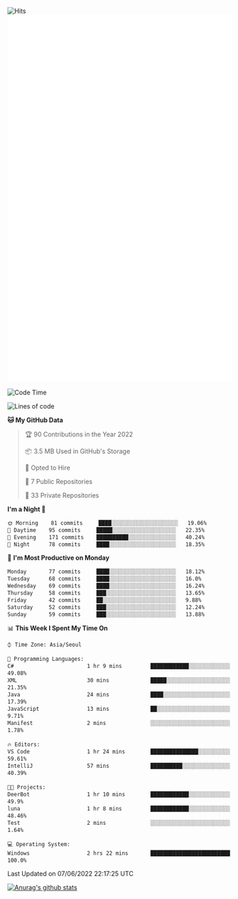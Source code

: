 ![Hits](https://hits.seeyoufarm.com/api/count/incr/badge.svg?url=https%3A%2F%2Fgithub.com%2Fkokose1234&count_bg=%2379C83D&title_bg=%23555555&icon=apple.svg&icon_color=%23E7E7E7&title=hits&edge_flat=false)
<br/>
![Metrics](https://github.com/kokose1234/kokose1234/blob/main/github-metrics.svg)

<!--START_SECTION:waka-->
![Code Time](http://img.shields.io/badge/Code%20Time-647%20hrs%2054%20mins-blue)

![Lines of code](https://img.shields.io/badge/From%20Hello%20World%20I%27ve%20Written-2%20Million%20lines%20of%20code-blue)

**🐱 My GitHub Data** 

> 🏆 90 Contributions in the Year 2022
 > 
> 📦 3.5 MB Used in GitHub's Storage 
 > 
> 💼 Opted to Hire
 > 
> 📜 7 Public Repositories 
 > 
> 🔑 33 Private Repositories  
 > 
**I'm a Night 🦉** 

```text
🌞 Morning    81 commits     ████░░░░░░░░░░░░░░░░░░░░░   19.06% 
🌆 Daytime    95 commits     █████░░░░░░░░░░░░░░░░░░░░   22.35% 
🌃 Evening    171 commits    ██████████░░░░░░░░░░░░░░░   40.24% 
🌙 Night      78 commits     ████░░░░░░░░░░░░░░░░░░░░░   18.35%

```
📅 **I'm Most Productive on Monday** 

```text
Monday       77 commits     ████░░░░░░░░░░░░░░░░░░░░░   18.12% 
Tuesday      68 commits     ████░░░░░░░░░░░░░░░░░░░░░   16.0% 
Wednesday    69 commits     ████░░░░░░░░░░░░░░░░░░░░░   16.24% 
Thursday     58 commits     ███░░░░░░░░░░░░░░░░░░░░░░   13.65% 
Friday       42 commits     ██░░░░░░░░░░░░░░░░░░░░░░░   9.88% 
Saturday     52 commits     ███░░░░░░░░░░░░░░░░░░░░░░   12.24% 
Sunday       59 commits     ███░░░░░░░░░░░░░░░░░░░░░░   13.88%

```


📊 **This Week I Spent My Time On** 

```text
⌚︎ Time Zone: Asia/Seoul

💬 Programming Languages: 
C#                       1 hr 9 mins         ████████████░░░░░░░░░░░░░   49.08% 
XML                      30 mins             █████░░░░░░░░░░░░░░░░░░░░   21.35% 
Java                     24 mins             ████░░░░░░░░░░░░░░░░░░░░░   17.39% 
JavaScript               13 mins             ██░░░░░░░░░░░░░░░░░░░░░░░   9.71% 
Manifest                 2 mins              ░░░░░░░░░░░░░░░░░░░░░░░░░   1.78%

🔥 Editors: 
VS Code                  1 hr 24 mins        ███████████████░░░░░░░░░░   59.61% 
IntelliJ                 57 mins             ██████████░░░░░░░░░░░░░░░   40.39%

🐱‍💻 Projects: 
DeerBot                  1 hr 10 mins        ████████████░░░░░░░░░░░░░   49.9% 
luna                     1 hr 8 mins         ████████████░░░░░░░░░░░░░   48.46% 
Test                     2 mins              ░░░░░░░░░░░░░░░░░░░░░░░░░   1.64%

💻 Operating System: 
Windows                  2 hrs 22 mins       █████████████████████████   100.0%

```


 Last Updated on 07/06/2022 22:17:25 UTC
<!--END_SECTION:waka-->

[![Anurag's github stats](https://github-readme-stats.vercel.app/api?username=kokose1234&theme=dracula)](https://github.com/anuraghazra/github-readme-stats)



	
